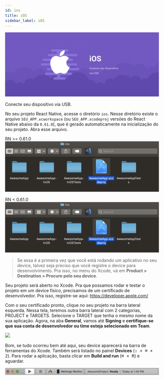 ```yaml
---
id: ios
title: iOS
sidebar_label: iOS
---
```


![](assets/ambiente-react-native/iOS.png)

Conecte seu dispositivo via USB.

No seu projeto React Native, acesse o diretório `ios`. Nesse diretório existe o arquivo `SEU_APP.xcworkspace` (ou `SEU_APP.xcodeproj` versões do React Native abaixo da `0.61.0`), que é gerado automaticamente na inicialização do seu projeto. Abra esse arquivo.

RN >= 0.61.0
![](assets/ambiente-react-native/usb/ios/1.png)

RN < 0.61.0
![](assets/ambiente-react-native/usb/ios/2.png)

> Se essa é a primeira vez que você está rodando um aplicativo no seu device, talvez seja preciso que você registre o device para desenvolvimento. Pra isso, no menu do Xcode, vá em **Product > Destination > Procure pelo seu device**.

Seu projeto será aberto no Xcode. Pra que possamos rodar e testar o projeto em um device físico, precisamos de um certificado de desenvolvedor. Pra isso, registre-se aqui: https://developer.apple.com/

Com o seu certificado pronto, clique no seu projeto na barra lateral esquerda. Nessa tela, teremos outra barra lateral com 2 categorias, PROJECT e TARGETS. Selecione o TARGET que tenha o mesmo nome da sua aplicação. Agora, na aba **General**, vamos até **Signing** e **certifique-se que sua conta de desenvolvedor ou time esteja selecionado em Team**.

![](https://facebook.github.io/react-native/docs/assets/RunningOnDeviceCodeSigning.png)

Bom, se tudo ocorreu bem até aqui, seu device aparecerá na barra de ferramentas do Xcode. Também será listado no painel **Devices** (<kbd>⇧ + ⌘ + 2</kbd>). Para rodar a aplicação, basta clicar em **Build and run** (<kbd>⌘ + R</kbd>) e aguardar.

![](assets/ambiente-react-native/usb/ios/3.png)
